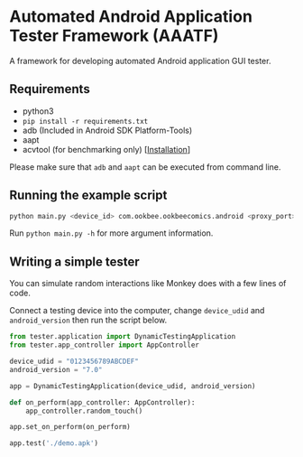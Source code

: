 # Automated Android Application Tester Framework (AAATF)

A framework for developing automated Android application GUI tester.

## Requirements

- python3
- `pip install -r requirements.txt`
- adb (Included in Android SDK Platform-Tools)
- aapt
- acvtool (for benchmarking only) [[Installation](https://github.com/pilgun/acvtool)]

Please make sure that `adb` and `aapt` can be executed from command line.

## Running the example script

```python
python main.py <device_id> com.ookbee.ookbeecomics.android <proxy_port>
```

Run `python main.py -h` for more argument information.

## Writing a simple tester
You can simulate random interactions like Monkey does with a few lines of code.

Connect a testing device into the computer, change `device_udid` and `android_version` then run the script below.

```python
from tester.application import DynamicTestingApplication
from tester.app_controller import AppController

device_udid = "0123456789ABCDEF"
android_version = "7.0"

app = DynamicTestingApplication(device_udid, android_version)

def on_perform(app_controller: AppController):
    app_controller.random_touch()

app.set_on_perform(on_perform)

app.test('./demo.apk')
```